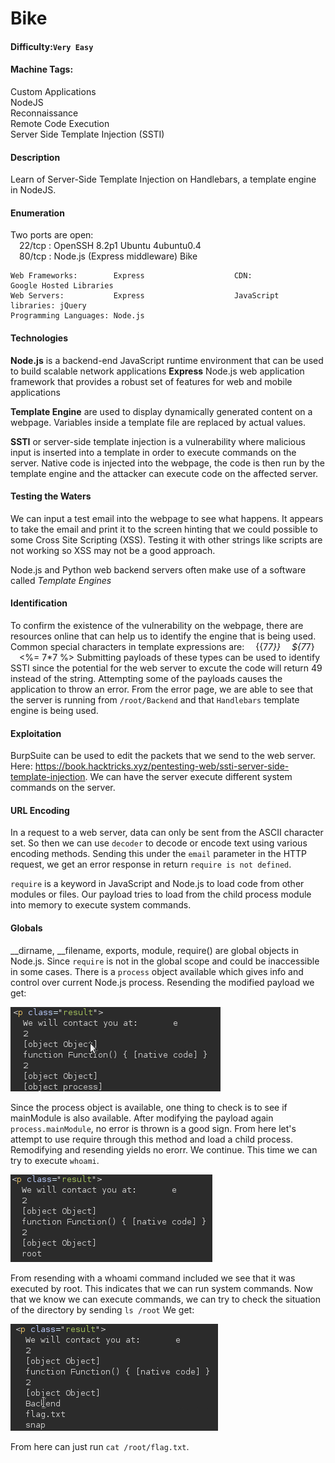 # Bike

#### Difficulty:<code>Very Easy</code>

#### Machine Tags:
  Custom Applications  
  NodeJS  
  Reconnaissance  
  Remote Code Execution  
  Server Side Template Injection (SSTI)  

#### Description
  Learn of Server-Side Template Injection on Handlebars, a template engine in NodeJS.

#### **Enumeration**
  Two ports are open:  
    &emsp;22/tcp : OpenSSH 8.2p1 Ubuntu 4ubuntu0.4  
    &emsp;80/tcp : Node.js (Express middleware) Bike
  ```
  Web Frameworks:        Express                    CDN:                  Google Hosted Libraries
  Web Servers:           Express                    JavaScript libraries: jQuery
  Programming Languages: Node.js
  ```

#### **Technologies**
  **Node.js** is a backend-end JavaScript runtime environment that can be used to build scalable network applications
  **Express** Node.js web application framework that provides a robust set of features for web and mobile applications

  **Template Engine** are used to display dynamically generated content on a webpage. Variables inside a template file are replaced by actual values. 

  **SSTI** or server-side template injection is a vulnerability where malicious input is inserted into a template in order to execute commands on the server. Native code is injected into the webpage, the code is then run by the template engine and the attacker can execute code on the affected server. 


#### **Testing the Waters**
  We can input a test email into the webpage to see what happens. It appears to take the email and print it to the screen hinting that we could possible to some Cross Site Scripting (XSS). Testing it with other strings like scripts are not working so XSS may not be a good approach. 

  Node.js and Python web backend servers often make use of a software called *Template Engines*

#### **Identification**
  To confirm the existence of the vulnerability on the webpage, there are resources online that can help us to identify the engine that is being used. Common special characters in template expressions are: 
    &emsp;{{7*7}}
    &emsp;${7*7}
    &emsp;<%= 7*7 %>
  Submitting payloads of these types can be used to identify SSTI since the potential for the web server to excute the code will return 49 instead of the string. Attempting some of the payloads causes the application to throw an error. From the error page, we are able to see that the server is running from <code>/root/Backend</code> and that <code>Handlebars</code> template engine is being used. 

#### **Exploitation**
  BurpSuite can be used to edit the packets that we send to the web server. Here: https://book.hacktricks.xyz/pentesting-web/ssti-server-side-template-injection. We can have the server execute different system commands on the server. 

#### **URL Encoding**
  In a request to a web server, data can only be sent from the ASCII character set. So then we can use <code>decoder</code> to decode or encode text using various encoding methods. Sending this under the <code>email</code> parameter in the HTTP request, we get an error response in return <code>require is not defined</code>. 

  <code>require</code> is a keyword in JavaScript and Node.js to load code from other modules or files. Our payload tries to load from the child process module into memory to execute system commands. 

#### **Globals**
  __dirname, __filename, exports, module, require() are global objects in Node.js. Since <code>require</code> is not in the global scope and could be inaccessible in some cases. There is a <code>process</code> object available which gives info and control over current Node.js process. Resending the modified payload we get:

  ![modified payload result](/HackTheBox/Basics%20of%20Penetration%20Testing/You%20Need%20to%20Walk%20Before%20You%20Can%20Run/Bike/assets/Screenshot%202024-04-06%20002329.png)

  Since the process object is available, one thing to check is to see if mainModule is also available. After modifying the payload again <code>process.mainModule</code>, no error is thrown is a good sign. From here let's attempt to use require through this method and load a child process. Remodifying and resending yields no erorr. We continue. This time we can try to execute <code>whoami</code>.

  ![execSync payload](/HackTheBox/Basics%20of%20Penetration%20Testing/You%20Need%20to%20Walk%20Before%20You%20Can%20Run/Bike/assets/execSync_payload.png)

  From resending with a whoami command included we see that it was executed by root. This indicates that we can run system commands. Now that we know we can execute commands, we can try to check the situation of the directory by sending <code>ls /root</code> We get:

  ![ls cmd](/HackTheBox/Basics%20of%20Penetration%20Testing/You%20Need%20to%20Walk%20Before%20You%20Can%20Run/Bike/assets/ls_cmd.png)

  From here can just run <code>cat /root/flag.txt</code>. 